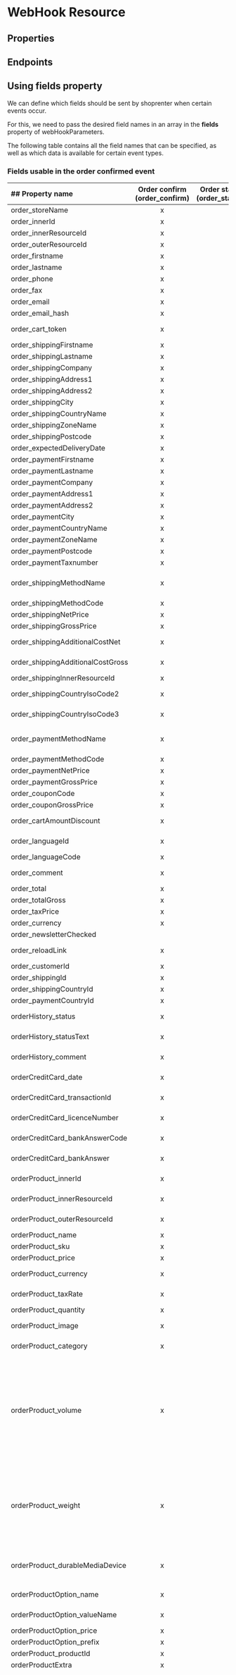 # WebHook Resource

## Properties

<ResourceProperties :resource="'webhook'" :lang="'en'"/>

## Endpoints

[//]: <> (GET ENDPOINT)
<ResourceEndpoint :resource="'webhook'" :endpoint="'get'" :lang="'en'">

<template v-slot:responseJSON>

<<< @/docs/fixtures/api/webhook/response/json/get_id.json

</template>

<template v-slot:responseXML>

<<< @/docs/fixtures/api/webhook/response/xml/get_id.xml

</template>

</ResourceEndpoint>

[//]: <> (GETCOLLECTION ENDPOINT)
<ResourceEndpoint :resource="'webhook'" :endpoint="'getCollection'" :lang="'en'">

<template v-slot:responseJSON>

<<< @/docs/fixtures/api/webhook/response/json/get_page.json

</template>

<template v-slot:responseXML>

<<< @/docs/fixtures/api/webhook/response/xml/get_page.xml

</template>

</ResourceEndpoint>

[//]: <> (POST ENDPOINT)
<ResourceEndpoint :resource="'webhook'" :endpoint="'post'" :lang="'en'">

<template v-slot:request>

<<< @/docs/fixtures/api/webhook/request/post.json

</template>

<template v-slot:responseJSON>

<<< @/docs/fixtures/api/webhook/response/json/get_id.json

</template>

<template v-slot:responseXML>

<<< @/docs/fixtures/api/webhook/response/xml/get_id.xml

</template>

</ResourceEndpoint>

[//]: <> (PUT ENDPOINT)
<ResourceEndpoint :resource="'webhook'" :endpoint="'put'" :lang="'en'">

<template v-slot:request>

<<< @/docs/fixtures/api/webhook/request/put.json

</template>

<template v-slot:responseJSON>

<<< @/docs/fixtures/api/webhook/response/json/get_id.json

</template>

<template v-slot:responseXML>

<<< @/docs/fixtures/api/webhook/response/xml/get_id.xml

</template>

</ResourceEndpoint>

[//]: <> (DELETE ENDPOINT)
<ResourceEndpoint :resource="'webhook'" :endpoint="'delete'" :lang="'en'"/>

## Using fields property

We can define which fields should be sent by shoprenter when certain events occur.

For this, we need to pass the desired field names in an array in the **fields** property of webHookParameters.

The following table contains all the field names that can be specified, as well as which data is available for certain
event types.

### Fields usable in the order confirmed event

| ## Property name                  | Order confirm (order_confirm) | Order status change (order_status_change) | Description                                                                                                                                                                                                                                                                                                                                                                                                                             |
|:----------------------------------|:-----------------------------:|:-----------------------------------------:|-----------------------------------------------------------------------------------------------------------------------------------------------------------------------------------------------------------------------------------------------------------------------------------------------------------------------------------------------------------------------------------------------------------------------------------------|
| order_storeName                   |               x               |                     x                     | Shop name                                                                                                                                                                                                                                                                                                                                                                                                                               |
| order_innerId                     |               x               |                     x                     | Order inner id                                                                                                                                                                                                                                                                                                                                                                                                                          |
| order_innerResourceId             |               x               |                     x                     | Order inner resource id                                                                                                                                                                                                                                                                                                                                                                                                                 |
| order_outerResourceId             |               x               |                     x                     | Order outer id                                                                                                                                                                                                                                                                                                                                                                                                                          |
| order_firstname                   |               x               |                     x                     | Customer firstname                                                                                                                                                                                                                                                                                                                                                                                                                      |
| order_lastname                    |               x               |                     x                     | Customer lastname                                                                                                                                                                                                                                                                                                                                                                                                                       |
| order_phone                       |               x               |                     x                     | Customer telephone                                                                                                                                                                                                                                                                                                                                                                                                                      |
| order_fax                         |               x               |                     x                     | Customer tax                                                                                                                                                                                                                                                                                                                                                                                                                            |
| order_email                       |               x               |                     x                     | Customer email                                                                                                                                                                                                                                                                                                                                                                                                                          |
| order_email_hash                  |               x               |                     x                     | Customer email sha256 hash                                                                                                                                                                                                                                                                                                                                                                                                              |
| order_cart_token                  |               x               |                     x                     | Cart token. That cart was been purchased.                                                                                                                                                                                                                                                                                                                                                                                               |
| order_shippingFirstname           |               x               |                     x                     | Shipping address: Firstname                                                                                                                                                                                                                                                                                                                                                                                                             |
| order_shippingLastname            |               x               |                     x                     | Shipping address: Lastname                                                                                                                                                                                                                                                                                                                                                                                                              |
| order_shippingCompany             |               x               |                     x                     | Shipping address: Company name                                                                                                                                                                                                                                                                                                                                                                                                          |
| order_shippingAddress1            |               x               |                     x                     | Shipping address: Address 1                                                                                                                                                                                                                                                                                                                                                                                                             |
| order_shippingAddress2            |               x               |                     x                     | Shipping address: Address 2                                                                                                                                                                                                                                                                                                                                                                                                             |
| order_shippingCity                |               x               |                     x                     | Shipping address: City                                                                                                                                                                                                                                                                                                                                                                                                                  |
| order_shippingCountryName         |               x               |                     x                     | Shipping address: Country name                                                                                                                                                                                                                                                                                                                                                                                                          |
| order_shippingZoneName            |               x               |                     x                     | Shipping address: Geo zone name                                                                                                                                                                                                                                                                                                                                                                                                         |
| order_shippingPostcode            |               x               |                     x                     | Shipping address: Zipcode                                                                                                                                                                                                                                                                                                                                                                                                               |
| order_expectedDeliveryDate        |               x               |                                           | Estimated delivery date (Y-m-d)                                                                                                                                                                                                                                                                                                                                                                                                         |
| order_paymentFirstname            |               x               |                     x                     | Billing address: Firstname                                                                                                                                                                                                                                                                                                                                                                                                              |
| order_paymentLastname             |               x               |                     x                     | Billing address: Lastname                                                                                                                                                                                                                                                                                                                                                                                                               |
| order_paymentCompany              |               x               |                     x                     | Billing address: Company name                                                                                                                                                                                                                                                                                                                                                                                                           |
| order_paymentAddress1             |               x               |                     x                     | Billing address: Address 1                                                                                                                                                                                                                                                                                                                                                                                                              |
| order_paymentAddress2             |               x               |                     x                     | Billing address: Address 2                                                                                                                                                                                                                                                                                                                                                                                                              |
| order_paymentCity                 |               x               |                     x                     | Billing address: City                                                                                                                                                                                                                                                                                                                                                                                                                   |
| order_paymentCountryName          |               x               |                     x                     | Billing address: Country name                                                                                                                                                                                                                                                                                                                                                                                                           |
| order_paymentZoneName             |               x               |                     x                     | Billing address: Geo zone name                                                                                                                                                                                                                                                                                                                                                                                                          |
| order_paymentPostcode             |               x               |                     x                     | Billing address: Zipcode                                                                                                                                                                                                                                                                                                                                                                                                                |
| order_paymentTaxnumber            |               x               |                     x                     | Billing address: Taxnumber                                                                                                                                                                                                                                                                                                                                                                                                              |
| order_shippingMethodName          |               x               |                     x                     | Shipping method name. It will be displayed in the language in which the order was placed                                                                                                                                                                                                                                                                                                                                                |
| order_shippingMethodCode          |               x               |                                           | Shipping method inner code                                                                                                                                                                                                                                                                                                                                                                                                              |
| order_shippingNetPrice            |               x               |                     x                     | Net price of the shipping                                                                                                                                                                                                                                                                                                                                                                                                               |
| order_shippingGrossPrice          |               x               |                     x                     | Gross price of the shipping                                                                                                                                                                                                                                                                                                                                                                                                             |
| order_shippingAdditionalCostNet   |               x               |                     x                     | Net amount of the shipping additional cost                                                                                                                                                                                                                                                                                                                                                                                              |
| order_shippingAdditionalCostGross |               x               |                     x                     | Gross amount of the shipping additional cost                                                                                                                                                                                                                                                                                                                                                                                            |
| order_shippingInnerResourceId     |               x               |                     x                     | Resource id of the shipping method                                                                                                                                                                                                                                                                                                                                                                                                      |
| order_shippingCountryIsoCode2     |               x               |                     x                     | The ISO 3166-1 alpha-2 code of the destination country of the order                                                                                                                                                                                                                                                                                                                                                                     |
| order_shippingCountryIsoCode3     |               x               |                     x                     | The ISO 3166-1 alpha-3 code of the destination country of the order                                                                                                                                                                                                                                                                                                                                                                     |
| order_paymentMethodName           |               x               |                     x                     | Payment method name. It will be displayed in the language in which the order was placed                                                                                                                                                                                                                                                                                                                                                 |
| order_paymentMethodCode           |               x               |                                           | Payment method internal code                                                                                                                                                                                                                                                                                                                                                                                                            |
| order_paymentNetPrice             |               x               |                     x                     | Net price for the payment method                                                                                                                                                                                                                                                                                                                                                                                                        |
| order_paymentGrossPrice           |               x               |                     x                     | Gross price for payment method                                                                                                                                                                                                                                                                                                                                                                                                          |
| order_couponCode                  |               x               |                     x                     | Coupon code used to place order                                                                                                                                                                                                                                                                                                                                                                                                         |
| order_couponGrossPrice            |               x               |                     x                     | Gross amount of coupon                                                                                                                                                                                                                                                                                                                                                                                                                  |
| order_cartAmountDiscount          |               x               |                     x                     | Quantity discount value. The number has a negative sign                                                                                                                                                                                                                                                                                                                                                                                 |
| order_languageId                  |               x               |                     x                     | The internal id of the language of the order                                                                                                                                                                                                                                                                                                                                                                                            |
| order_languageCode                |               x               |                     x                     | ISO 2 code of the language of the order                                                                                                                                                                                                                                                                                                                                                                                                 |
| order_comment                     |               x               |                     x                     | Comment written by the customer for the order                                                                                                                                                                                                                                                                                                                                                                                           |
| order_total                       |               x               |                     x                     | Order net total                                                                                                                                                                                                                                                                                                                                                                                                                         |
| order_totalGross                  |               x               |                     x                     | Gross order total                                                                                                                                                                                                                                                                                                                                                                                                                       |
| order_taxPrice                    |               x               |                     x                     | Order includes VAT                                                                                                                                                                                                                                                                                                                                                                                                                      |
| order_currency                    |               x               |                     x                     | Order currency code                                                                                                                                                                                                                                                                                                                                                                                                                     |
| order_newsletterChecked           |                               |                     x                     | Have you subscribed to the newsletter?                                                                                                                                                                                                                                                                                                                                                                                                  |
| order_reloadLink                  |               x               |                     x                     | Order reload link, in case of abandoned cart                                                                                                                                                                                                                                                                                                                                                                                            |
| order_customerId                  |               x               |                                           | Customer id.                                                                                                                                                                                                                                                                                                                                                                                                                            |
| order_shippingId                  |               x               |                                           | Order shipping method internal id.                                                                                                                                                                                                                                                                                                                                                                                                      |
| order_shippingCountryId           |               x               |                                           | Shipping address country id.                                                                                                                                                                                                                                                                                                                                                                                                            |
| order_paymentCountryId            |               x               |                                           | Payment address country id.                                                                                                                                                                                                                                                                                                                                                                                                             |
| orderHistory_status               |               x               |                     x                     | The internal id of the order's current status                                                                                                                                                                                                                                                                                                                                                                                           |
| orderHistory_statusText           |               x               |                     x                     | Text representation of the current status of the order                                                                                                                                                                                                                                                                                                                                                                                  |
| orderHistory_comment              |               x               |                     x                     | County record written for the status of the order                                                                                                                                                                                                                                                                                                                                                                                       |
| orderCreditCard_date              |               x               |                                           | Order paid by bank card: Date of payment                                                                                                                                                                                                                                                                                                                                                                                                |
| orderCreditCard_transactionId     |               x               |                                           | Order paid by bank card: Transaction identifier                                                                                                                                                                                                                                                                                                                                                                                         |
| orderCreditCard_licenceNumber     |               x               |                                           | Order paid by bank card: License number                                                                                                                                                                                                                                                                                                                                                                                                 |
| orderCreditCard_bankAnswerCode    |               x               |                                           | Order paid by bank card: Bank response code                                                                                                                                                                                                                                                                                                                                                                                             |
| orderCreditCard_bankAnswer        |               x               |                                           | Order paid by bank card: Bank's response                                                                                                                                                                                                                                                                                                                                                                                                |
| orderProduct_innerId              |               x               |                     x                     | Internal ID of the ordered product (Not equal to the Product ID)                                                                                                                                                                                                                                                                                                                                                                        |
| orderProduct_innerResourceId      |               x               |                     x                     | Ordered product resource id (Not the same as the Product resource id)                                                                                                                                                                                                                                                                                                                                                                   |
| orderProduct_outerResourceId      |               x               |                     x                     | Ordered product outer id (Not the same as the Product outer id)                                                                                                                                                                                                                                                                                                                                                                         |
| orderProduct_name                 |               x               |                     x                     | Ordered product name                                                                                                                                                                                                                                                                                                                                                                                                                    |
| orderProduct_sku                  |               x               |                     x                     | SKU of the ordered product                                                                                                                                                                                                                                                                                                                                                                                                              |
| orderProduct_price                |               x               |                     x                     | Net price of ordered product                                                                                                                                                                                                                                                                                                                                                                                                            |
| orderProduct_currency             |               x               |                     x                     | Currency of the price of the ordered product                                                                                                                                                                                                                                                                                                                                                                                            |
| orderProduct_taxRate              |               x               |                     x                     | VAT rate of ordered product (e.g.: 27,000 for 27% VAT)                                                                                                                                                                                                                                                                                                                                                                                  |
| orderProduct_quantity             |               x               |                     x                     | Ordered product quantity                                                                                                                                                                                                                                                                                                                                                                                                                |
| orderProduct_image                |               x               |                     x                     | The url of the product image of the ordered product                                                                                                                                                                                                                                                                                                                                                                                     |
| orderProduct_category             |               x               |                     x                     | Categories of ordered products, separated by commas                                                                                                                                                                                                                                                                                                                                                                                     |
| orderProduct_volume               |               x               |                     x                     | Ordered product volume data:<br>**height**: Height<br>**width**: Width <br> **length**: Length <br> **volumeUnit**: Unit data { <br > **unit**: The unit of measure in which the volume is expressed <br>**language**: The ISO 3 code of the language of the unit of measure (in Hungarian, the volume data is displayed in e.g. cm)<br> }                                                                                              |
| orderProduct_weight               |               x               |                     x                     | Ordered product weight data: <br> **weight**: Weight value <br> **weightUnit**: Weight data {<br>**unit**: The unit in which the weight is expressed<br>* *language**: ISO 3 code of the language of the weight (in Hungarian, e.g. the weight data is displayed in kg)<br>}                                                                                                                                                            |
| orderProduct_durableMediaDevice   |               x               |                                           | Boolean value indicating whether the ordered product is a durable media device, enabling billing systems to associate the appropriate license code.                                                                                                                                                                                                                                                                                     |
| orderProductOption_name           |               x               |                     x                     | The name of the optional parameter of the version assigned to the product                                                                                                                                                                                                                                                                                                                                                               |
| orderProductOption_valueName      |               x               |                     x                     | The value of the optional parameter of the version assigned to the product                                                                                                                                                                                                                                                                                                                                                              |
| orderProductOption_price          |               x               |                     x                     | The amount of the price change is net.                                                                                                                                                                                                                                                                                                                                                                                                  |
| orderProductOption_prefix         |               x               |                     x                     | Price change sign (+ or -)                                                                                                                                                                                                                                                                                                                                                                                                              |
| orderProduct_productId            |               x               |                                           | Product id of the ordered product.                                                                                                                                                                                                                                                                                                                                                                                                      |
| orderProductExtra                 |               x               |                                           | Ordered products' extra informations.                                                                                                                                                                                                                                                                                                                                                                                                   |
| orderProductAddon                 |               x               |                                           | Order product addon objects with addon data.<ul><li>orderProductAddon_innerId</li><li>orderProductAddon_name</li><li>orderProductAddon_sku</li><li>orderProductAddon_productId</li><li>orderProductAddon_orderId</li><li>orderProductAddon_productAddonId</li><li>orderProductAddon_type</li><li>orderProductAddon_price</li><li>orderProductAddon_quantity</li><li>orderProductAddon_total</li><li>orderProductAddon_taxRate</li></ul> |


### Fields usable in the newsletter subscribe event

| ## Property name          | newsletter_subscribe | newsletter_unsubscribe | newsletter_update_subscriber | Description                          |
|:--------------------------|:--------------------:|:----------------------:|:----------------------------:|--------------------------------------|
| subscriber_id             |          x           |           x            |              x               | Subscriber id                        |
| subscriber_firstname      |          x           |           x            |              x               | Firstname                            |
| subscriber_lastname       |          x           |           x            |              x               | Lastname                             |
| subscriber_email          |          x           |           x            |              x               | E-mail                               |
| subscriber_phone          |          x           |           x            |              x               | Telephone                            |
| subscriber_status         |          x           |           x            |              x               | Status                               |
| subscriber_language       |          x           |           x            |              x               | Language for the subscribing         |
| subscriber_hash           |          x           |           x            |              x               | Hash for activating and deactivating |
| subscriber_subscribe_date |          x           |           x            |              x               | Date of subscribe                    |

## Examples

- [**More about "Order confirmed" webhook**](../development/api-examples/06_webhook.md)
